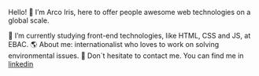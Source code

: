 Hello! 👋
I’m Arco Iris, here to offer people awesome web technologies on a global scale.

🌱 I’m currently studying front-end technologies, like HTML, CSS and JS, at EBAC.
🌎 About me: internationalist who loves to work on solving environmental issues.
📲 Don´t hesitate to contact me. You can find me in [linkedin](https://www.linkedin.com/in/santos-arco/)

<!---
arcoirissantos/arcoirissantos is a ✨ special ✨ repository because its `README.md` (this file) appears on your GitHub profile.
You can click the Preview link to take a look at your changes.
--->
